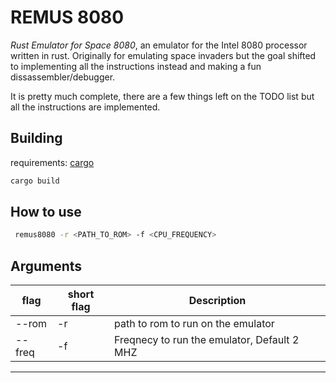 # REMUS 8080

_Rust Emulator for Space 8080_, an emulator for the Intel 8080 processor
written in rust. Originally for emulating space invaders but the goal shifted
to implementing all the instructions instead and making a fun 
dissassembler/debugger.


It is pretty much complete, there are a few things left on the TODO list but 
all the instructions are implemented. 

## Building

requirements: [cargo](https://doc.rust-lang.org/cargo/getting-started/installation.html "cargo")

```sh 
cargo build
```

## How to use

```sh
 remus8080 -r <PATH_TO_ROM> -f <CPU_FREQUENCY> 
```

## Arguments

| flag    | short flag | Description                                  |
----------|------------|-----------------------------------------------
| --rom   | -r         |  path to rom to run on the emulator          |
| --freq  | -f         |  Freqnecy to run the emulator, Default 2 MHZ |
-----------------------------------------------------------------------




